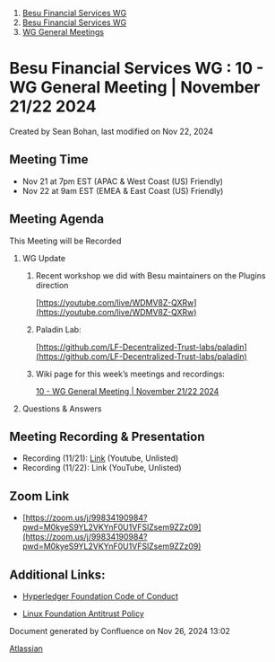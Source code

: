 1. [Besu Financial Services WG](index.html)
2. [Besu Financial Services WG](Besu-Financial-Services-WG_19005442.html)
3. [WG General Meetings](WG-General-Meetings_19005466.html)

# Besu Financial Services WG : 10 - WG General Meeting | November 21/22 2024

Created by Sean Bohan, last modified on Nov 22, 2024

## Meeting Time

- Nov 21 at 7pm EST (APAC &amp; West Coast (US) Friendly)
- Nov 22 at 9am EST (EMEA &amp; East Coast (US) Friendly)

## Meeting Agenda

This Meeting will be Recorded

1. WG Update
   
   1. Recent workshop we did with Besu maintainers on the Plugins direction
      
      [https://youtube.com/live/WDMV8Z-QXRw](https://youtube.com/live/WDMV8Z-QXRw)
   2. Paladin Lab:
      
      [https://github.com/LF-Decentralized-Trust-labs/paladin](https://github.com/LF-Decentralized-Trust-labs/paladin)
   3. Wiki page for this week’s meetings and recordings:
      
      [10 - WG General Meeting | November 21/22 2024](59244545.html)
2. Questions &amp; Answers

## Meeting Recording &amp; Presentation

- Recording (11/21): [Link](https://youtu.be/bla7gXzEwqU) (Youtube, Unlisted)
- Recording (11/22): Link (YouTube, Unlisted)

## Zoom Link

- [https://zoom.us/j/99834190984?pwd=M0kyeS9YL2VKYnF0U1VFSlZsem9ZZz09](https://zoom.us/j/99834190984?pwd=M0kyeS9YL2VKYnF0U1VFSlZsem9ZZz09)

## Additional Links:

- [Hyperledger Foundation Code of Conduct](https://lf-hyperledger.atlassian.net/wiki/spaces/HYP/pages/19595281/Hyperledger+Code+of+Conduct)
  
- [Linux Foundation Antitrust Policy](https://www.linuxfoundation.org/legal/antitrust-policy)

Document generated by Confluence on Nov 26, 2024 13:02

[Atlassian](http://www.atlassian.com/)
